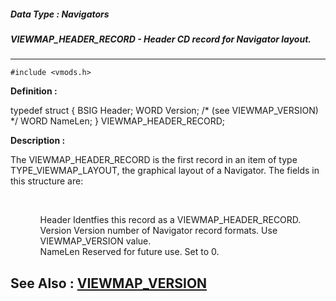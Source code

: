 ##### Data Type : Navigators
##### VIEWMAP_HEADER_RECORD - Header CD record for Navigator layout.
---
```
#include <vmods.h>
```

**Definition :**

typedef struct {
   BSIG Header;
   WORD Version; /* (see VIEWMAP_VERSION) */
   WORD NameLen;
} VIEWMAP_HEADER_RECORD;

**Description :**

The VIEWMAP_HEADER_RECORD is the first record in an item of type TYPE_VIEWMAP_LAYOUT, the graphical layout of a Navigator.  The fields in this structure are:
<ul><br>

<ul>Header		Identfies this record as a VIEWMAP_HEADER_RECORD.<br>
Version		Version number of Navigator record formats.  Use VIEWMAP_VERSION value.<br>
NameLen	Reserved for future use.   Set to 0. </ul>
</ul>



**See Also :**
[VIEWMAP_VERSION](/domino-c-api-docs/reference/Symb/VIEWMAP_VERSION)
---
